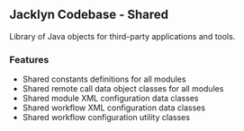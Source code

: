 ## Jacklyn Codebase - Shared
Library of Java objects for third-party applications and tools.

### Features
* Shared constants definitions for all modules
* Shared remote call data object classes for all modules
* Shared module XML configuration data classes
* Shared workflow XML configuration data classes
* Shared workflow configuration utility classes
